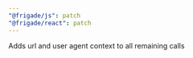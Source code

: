 ```yaml
---
"@frigade/js": patch
"@frigade/react": patch
---
```


Adds url and user agent context to all remaining calls

